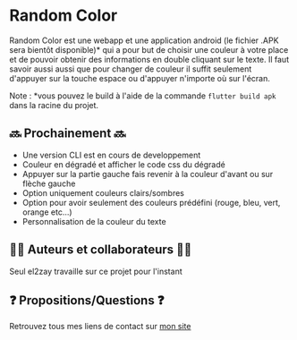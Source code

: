 # Random Color

Random Color est une webapp et une application android (le fichier .APK sera bientôt disponible)*
qui a pour but de choisir une couleur à votre place et de pouvoir obtenir des informations en double cliquant sur le texte. Il faut savoir aussi aussi que pour changer de couleur il suffit seulement d'appuyer sur la touche espace ou d'appuyer n'importe où sur l'écran. 

Note : \*vous pouvez le build à l'aide de la commande ```flutter build apk``` dans la racine du projet.

## 🔜 Prochainement 🔜

- Une version CLI est en cours de developpement
- Couleur en dégradé et afficher le code css du dégradé
- Appuyer sur la partie gauche fais revenir à la couleur d'avant ou sur flèche gauche
- Option uniquement couleurs clairs/sombres
- Option pour avoir seulement des couleurs prédéfini (rouge, bleu, vert, orange etc...)
- Personnalisation de la couleur du texte


## 👨‍💻 Auteurs et collaborateurs 👩‍💻

Seul el2zay travaille sur ce projet pour l'instant


## ❓ Propositions/Questions ❓
Retrouvez tous mes liens de contact sur [mon site](https://el2zay.is-a.dev)
